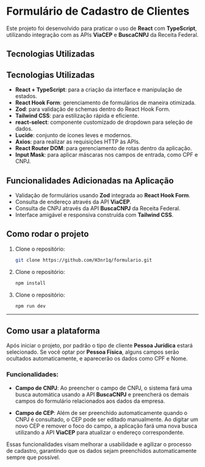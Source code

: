 # Formulário de Cadastro de Clientes

Este projeto foi desenvolvido para praticar o uso de **React** com **TypeScript**, utilizando integração com as APIs **ViaCEP** e **BuscaCNPJ** da Receita Federal.

## Tecnologias Utilizadas

## Tecnologias Utilizadas

- **React + TypeScript**: para a criação da interface e manipulação de estados.
- **React Hook Form**: gerenciamento de formulários de maneira otimizada.
- **Zod**: para validação de schemas dentro do React Hook Form.
- **Tailwind CSS**: para estilização rápida e eficiente.
- **react-select**: componente customizado de dropdown para seleção de dados.
- **Lucide**: conjunto de ícones leves e modernos.
- **Axios**: para realizar as requisições HTTP às APIs.
- **React Router DOM**: para gerenciamento de rotas dentro da aplicação.
- **Input Mask**: para aplicar máscaras nos campos de entrada, como CPF e CNPJ.

## Funcionalidades Adicionadas na Aplicação

- Validação de formulários usando **Zod** integrada ao **React Hook Form**.
- Consulta de endereço através da API **ViaCEP**.
- Consulta de CNPJ através da API **BuscaCNPJ** da Receita Federal.
- Interface amigável e responsiva construída com **Tailwind CSS**.

## Como rodar o projeto

1. Clone o repositório:
   ```bash
   git clone https://github.com/H3nr1q/formulario.git
1. Clone o repositório:
   ```bash
   npm install
1. Clone o repositório:
   ```bash
   npm run dev

-----------------------------------------------------------
## Como usar a plataforma

Após iniciar o projeto, por padrão o tipo de cliente **Pessoa Jurídica** estará selecionado. Se você optar por **Pessoa Física**, alguns campos serão ocultados automaticamente, e aparecerão os dados como CPF e Nome.

### Funcionalidades:

- **Campo de CNPJ**: Ao preencher o campo de CNPJ, o sistema fará uma busca automática usando a API **BuscaCNPJ** e preencherá os demais campos do formulário relacionados aos dados da empresa.
  
- **Campo de CEP**: Além de ser preenchido automaticamente quando o CNPJ é consultado, o CEP pode ser editado manualmente. Ao digitar um novo CEP e remover o foco do campo, a aplicação fará uma nova busca utilizando a API **ViaCEP** para atualizar o endereço correspondente.

Essas funcionalidades visam melhorar a usabilidade e agilizar o processo de cadastro, garantindo que os dados sejam preenchidos automaticamente sempre que possível.
